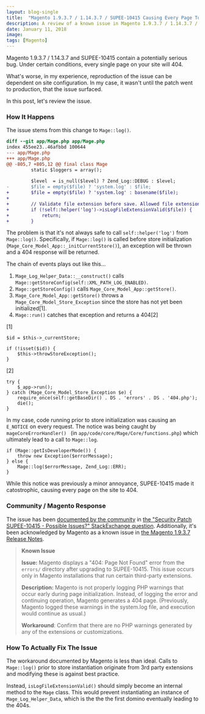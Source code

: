 ```yaml
---
layout: blog-single
title:  "Magento 1.9.3.7 / 1.14.3.7 / SUPEE-10415 Causing Every Page To 404"
description: A review of a known issue in Magento 1.9.3.7 / 1.14.3.7 / SUPEE-10415 that can cause every page on your site to 404.
date: January 11, 2018
image:
tags: [Magento]
---
```


Magento 1.9.3.7 / 1.14.3.7 and SUPEE-10415 contain a potentially serious bug. Under certain conditions, every single page on your site will 404. 

What's worse, in my experience, reproduction of the issue can be dependent on site configuration. In my case, it wasn't until the patch went to production, that the issue surfaced. 

In this post, let's review the issue.

<!-- excerpt_separator -->

### How It Happens

The issue stems from this change to `Mage::log()`.

```diff
diff --git app/Mage.php app/Mage.php
index 455ee23..46afbbd 100644
--- app/Mage.php
+++ app/Mage.php
@@ -805,7 +805,12 @@ final class Mage
         static $loggers = array();
 
         $level  = is_null($level) ? Zend_Log::DEBUG : $level;
-        $file = empty($file) ? 'system.log' : $file;
+        $file = empty($file) ? 'system.log' : basename($file);
+
+        // Validate file extension before save. Allowed file extensions: log, txt, html, csv
+        if (!self::helper('log')->isLogFileExtensionValid($file)) {
+            return;
+        }
```

The problem is that it's not always safe to call `self::helper('log')` from `Mage::log()`. Specifically, if `Mage::log()` is called before store initialization (`Mage_Core_Model_App::_initCurrentStore()`), an exception will be thrown and a 404 response will be returned.

The chain of events plays out like this...

1. `Mage_Log_Helper_Data::__construct()` calls `Mage::getStoreConfig(self::XML_PATH_LOG_ENABLED)`.
2. `Mage::getStoreConfig()` calls `Mage_Core_Model_App::getStore()`.
3. `Mage_Core_Model_App::getStore()` throws a `Mage_Core_Model_Store_Exception` since the store has not yet been initialized[1].
4. `Mage::run()` catches that exception and returns a 404[2]

[1]

```php?start_inline=1
$id = $this->_currentStore;

if (!isset($id)) {
    $this->throwStoreException();
}
```

[2]

```php?start_inline=1
try {
    $_app->run();
} catch (Mage_Core_Model_Store_Exception $e) {
    require_once(self::getBaseDir() . DS . 'errors' . DS . '404.php');
    die();
}
```

In my case, code running prior to store initialization was causing an `E_NOTICE` on every request.  The notice was being caught by `mageCoreErrorHandler() ` (in `app/code/core/Mage/Core/functions.php`) which ultimately lead to a call to `Mage::log`.

```php?start_inline=1
if (Mage::getIsDeveloperMode()) {
    throw new Exception($errorMessage);
} else {
    Mage::log($errorMessage, Zend_Log::ERR);
}
```

While this notice was previously a minor annoyance, SUPEE-10415 made it catostrophic, causing every page on the site to 404.

### Community / Magento Response

The issue has been [documented by the community](https://magento.stackexchange.com/a/203746/28122) in [the "Security Patch SUPEE-10415 - Possible Issues?" StackExchange question](https://magento.stackexchange.com/questions/203567/security-patch-supee-10415-possible-issues). Additionally, it's been acknowledged by Magento as a known issue in [the Magento 1.9.3.7 Release Notes](http://devdocs.magento.com/guides/m1x/ce19-ee114/ce1.9_release-notes.html#ce19-1936).

> **Known Issue**
> 
> **Issue:** Magento displays a "404: Page Not Found" error from the `errors/` directory after upgrading to SUPEE-10415. This issue occurs only in Magento installations that run certain third-party extensions.
> 
> **Description:** Magento is not properly logging PHP warnings that occur early during page initialization. Instead, of logging the error and continuing operation, Magento generates a 404 page. (Previously, Magento logged these warnings in the system.log file, and execution would continue as usual.)
> 
> **Workaround**: Confirm that there are no PHP warnings generated by any of the extensions or customizations.

### How To Actually Fix The Issue

The workaround documented by Magento is less than ideal. Calls to `Mage::log()` prior to store instantiation originate from 3rd party extensions and modifying these is against best practice.

Instead, `isLogFileExtensionValid()` should simply become an internal method to the `Mage` class. This would prevent instantiating an instance of `Mage_Log_Helper_Data`, which is the the the first domino eventually leading to the 404s.